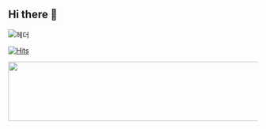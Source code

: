 ## Hi there 👋

![헤더](https://capsule-render.vercel.app/api?type=waving&height=300&color=gradient&text=백엔드%20개발을%20공부하는%20이수빈입니다.&fontSize=40&descAlign=36&descAlignY=70)

[![Hits](https://hits.sh/github.com/subbb-in.svg?style=for-the-badge&color=e7e7e7&labelColor=d6d4ff)](https://hits.sh/github.com/subbb-in/)



<a href="https://github.com/devxb/gitanimals">
  <img
    src="https://render.gitanimals.org/lines/subbb-in"
    width="600"
    height="120"
  />
</a>

  
<!--
**subbb-in/subbb-in** is a ✨ _special_ ✨ repository because its `README.md` (this file) appears on your GitHub profile.

Here are some ideas to get you started:

- 🔭 I’m currently working on ...
- 🌱 I’m currently learning ...
- 👯 I’m looking to collaborate on ...
- 🤔 I’m looking for help with ...
- 💬 Ask me about ...
- 📫 How to reach me: ...
- 😄 Pronouns: ...
- ⚡ Fun fact: ...
-->
